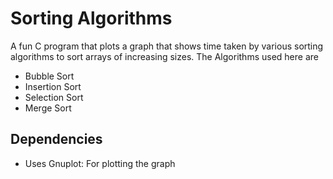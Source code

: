 # Sorting Algorithms
A fun C program that plots a graph that shows time taken by various sorting algorithms to sort arrays of increasing sizes.
The Algorithms used here are
- Bubble Sort
- Insertion Sort
- Selection Sort
- Merge Sort
## Dependencies
  - Uses Gnuplot: For plotting the graph
